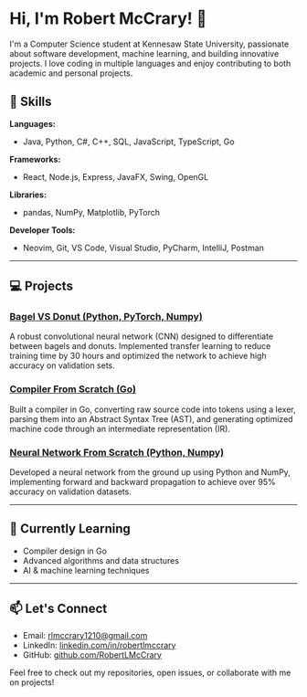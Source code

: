 # Hi, I'm Robert McCrary! :wave:

I'm a Computer Science student at Kennesaw State University, passionate about software development, machine learning, and building innovative projects. I love coding in multiple languages and enjoy contributing to both academic and personal projects.

## 🚀 Skills

**Languages:**
- Java, Python, C\#, C++, SQL, JavaScript, TypeScript, Go

**Frameworks:**
- React, Node.js, Express, JavaFX, Swing, OpenGL

**Libraries:**
- pandas, NumPy, Matplotlib, PyTorch

**Developer Tools:**
- Neovim, Git, VS Code, Visual Studio, PyCharm, IntelliJ, Postman

---

## 💻 Projects

### [Bagel VS Donut (Python, PyTorch, Numpy)](https://github.com/RobertLMcCrary)
A robust convolutional neural network (CNN) designed to differentiate between bagels and donuts. Implemented transfer learning to reduce training time by 30 hours and optimized the network to achieve high accuracy on validation sets.

### [Compiler From Scratch (Go)](https://github.com/RobertLMcCrary)
Built a compiler in Go, converting raw source code into tokens using a lexer, parsing them into an Abstract Syntax Tree (AST), and generating optimized machine code through an intermediate representation (IR).

### [Neural Network From Scratch (Python, Numpy)](https://github.com/RobertLMcCrary)
Developed a neural network from the ground up using Python and NumPy, implementing forward and backward propagation to achieve over 95% accuracy on validation datasets.

---

## 🌱 Currently Learning
- Compiler design in Go
- Advanced algorithms and data structures
- AI & machine learning techniques

---

## 📫 Let's Connect
- Email: [rlmccrary1210@gmail.com](mailto:rlmccrary1210@gmail.com)
- LinkedIn: [linkedin.com/in/robertlmccrary](https://www.linkedin.com/in/robertlmccrary)
- GitHub: [github.com/RobertLMcCrary](https://github.com/RobertLMcCrary)

Feel free to check out my repositories, open issues, or collaborate with me on projects!

